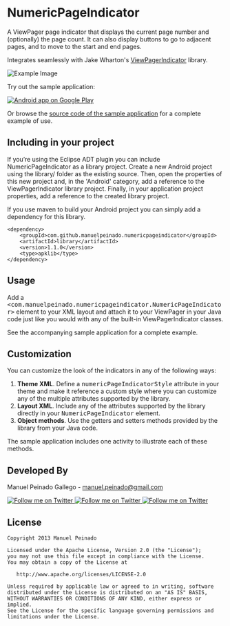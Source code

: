 NumericPageIndicator
====================

A ViewPager page indicator that displays the current page number and (optionally) the page count. It can also display buttons to go to adjacent pages, and to move to the start and end pages.

Integrates seamlessly with Jake Wharton's [ViewPagerIndicator][1] library.

![Example Image][2]

Try out the sample application:

<a href="https://play.google.com/store/apps/details?id=com.manuelpeinado.numericpageindicator.demo">
  <img alt="Android app on Google Play"
       src="https://developer.android.com/images/brand/en_app_rgb_wo_45.png" />
</a>

Or browse the [source code of the sample application][3] for a complete example of use.


Including in your project
-------------------------

If you’re using the Eclipse ADT plugin you can include NumericPageIndicator as a library project. Create a new Android project using the library/ folder as the existing source. Then, open the properties of this new project and, in the 'Android' category, add a reference to the ViewPagerIndicator library project. Finally, in your application project properties, add a reference to the created library project.

If you use maven to build your Android project you can simply add a dependency for this library.

    <dependency>
        <groupId>com.github.manuelpeinado.numericpageindicator</groupId>
        <artifactId>library</artifactId>
        <version>1.1.0</version>
        <type>apklib</type>
    </dependency>

Usage
-----

Add a <tt><com.manuelpeinado.numericpageindicator.NumericPageIndicator></tt> element to your XML layout and attach it to your ViewPager in your Java code just like you would with any of the built-in ViewPagerIndicator classes. 

See the accompanying sample application for a complete example.

Customization
-------------

You can customize the look of the indicators in any of the following ways:

 1. **Theme XML**. Define a <tt>numericPageIndicatorStyle</tt> attribute in your theme and make it reference a custom style where you can customize any of the multiple attributes supported by the library.
 2. **Layout XML**. Include any of the attributes supported by the library directly in your <tt>NumericPageIndicator</tt> element.
 3. **Object methods**. Use the getters and setters methods provided by the library from your Java code.

The sample application includes one activity to illustrate each of these methods.

Developed By
--------------------

Manuel Peinado Gallego - <manuel.peinado@gmail.com>

<a href="https://twitter.com/mpg2">
  <img alt="Follow me on Twitter"
       src="https://raw.github.com/ManuelPeinado/NumericPageIndicator/master/art/twitter.png" />
</a>
<a href="https://plus.google.com/106514622630861903655">
  <img alt="Follow me on Twitter"
       src="https://raw.github.com/ManuelPeinado/NumericPageIndicator/master/art/google-plus.png" />
</a>
<a href="http://www.linkedin.com/pub/manuel-peinado-gallego/1b/435/685">
  <img alt="Follow me on Twitter"
       src="https://raw.github.com/ManuelPeinado/NumericPageIndicator/master/art/linkedin.png" />
</a>

License
-------

    Copyright 2013 Manuel Peinado

    Licensed under the Apache License, Version 2.0 (the "License");
    you may not use this file except in compliance with the License.
    You may obtain a copy of the License at

       http://www.apache.org/licenses/LICENSE-2.0

    Unless required by applicable law or agreed to in writing, software
    distributed under the License is distributed on an "AS IS" BASIS,
    WITHOUT WARRANTIES OR CONDITIONS OF ANY KIND, either express or implied.
    See the License for the specific language governing permissions and
    limitations under the License.
    
[1]: http://viewpagerindicator.com
[2]: https://raw.github.com/ManuelPeinado/NumericPageIndicator/master/art/readme_pic.png
[3]: https://github.com/ManuelPeinado/NumericPageIndicator/tree/master/sample
